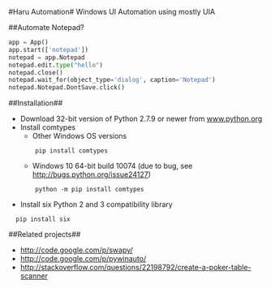 #Haru Automation#
Windows UI Automation using mostly UIA

##Automate Notepad?
```python
app = App()
app.start(['notepad'])
notepad = app.Notepad
notepad.edit.type("hello")
notepad.close()
notepad.wait_for(object_type='dialog', caption='Notepad')
notepad.Notepad.DontSave.click()
````


##Installation##
* Download 32-bit version of Python 2.7.9 or newer from www.python.org
* Install comtypes
  * Other Windows OS versions
  ```console
      pip install comtypes
  ```
  * Windows 10 64-bit build 10074 (due to bug, see http://bugs.python.org/issue24127)
  ```console
      python -m pip install comtypes
  ```
* Install six Python 2 and 3 compatibility library
```console
  pip install six
```
	
##Related projects##
* http://code.google.com/p/swapy/
* http://code.google.com/p/pywinauto/
* http://stackoverflow.com/questions/22198792/create-a-poker-table-scanner
	
